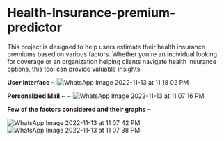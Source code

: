 # Health-Insurance-premium-predictor
This project is designed to help users estimate their health insurance premiums based on various factors. Whether you're an individual looking for coverage or an organization helping clients navigate health insurance options, this tool can provide valuable insights.


**User Interface ~**
![WhatsApp Image 2022-11-13 at 11 18 02 PM](https://github.com/jainlakshay21/Health-Insurance-premium-predictor/assets/91755977/cf9b7adf-ea5f-4b9f-9dfd-29b4253d77a0)

**Personalized Mail ~** ~
![WhatsApp Image 2022-11-13 at 11 07 16 PM](https://github.com/jainlakshay21/Health-Insurance-premium-predictor/assets/91755977/a620f6c4-1076-439a-9a9a-949a1b27c2a2)

**Few of the factors considered and their graphs ~**

![WhatsApp Image 2022-11-13 at 11 07 42 PM](https://github.com/jainlakshay21/Health-Insurance-premium-predictor/assets/91755977/7622cebe-24c6-4b7e-b1bb-12cbcfc69f53)
![WhatsApp Image 2022-11-13 at 11 07 38 PM](https://github.com/jainlakshay21/Health-Insurance-premium-predictor/assets/91755977/2146c10e-9f49-4672-b310-7cf0a4d00db8)
